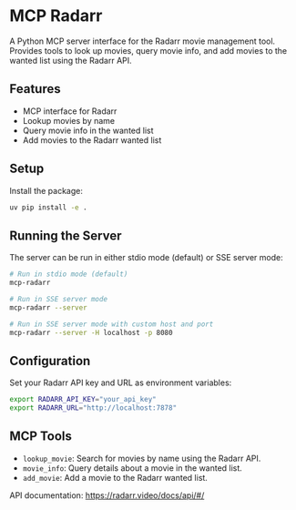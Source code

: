 # MCP Radarr

A Python MCP server interface for the Radarr movie management tool. Provides tools to look up movies, query movie info, and add movies to the wanted list using the Radarr API.

## Features

- MCP interface for Radarr
- Lookup movies by name
- Query movie info in the wanted list
- Add movies to the Radarr wanted list

## Setup

Install the package:
```bash
uv pip install -e .
```

## Running the Server

The server can be run in either stdio mode (default) or SSE server mode:

```bash
# Run in stdio mode (default)
mcp-radarr

# Run in SSE server mode
mcp-radarr --server

# Run in SSE server mode with custom host and port
mcp-radarr --server -H localhost -p 8080
```

## Configuration

Set your Radarr API key and URL as environment variables:

```bash
export RADARR_API_KEY="your_api_key"
export RADARR_URL="http://localhost:7878"
```

## MCP Tools

- `lookup_movie`: Search for movies by name using the Radarr API.
- `movie_info`: Query details about a movie in the wanted list.
- `add_movie`: Add a movie to the Radarr wanted list.

API documentation: https://radarr.video/docs/api/#/
